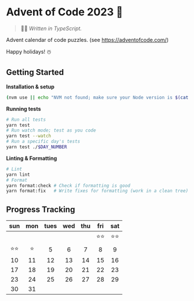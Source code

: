 # Advent of Code 2023 🎄

> 👨‍💻 _Written in TypeScript._

Advent calendar of code puzzles. (see https://adventofcode.com/)

Happy holidays! ☃️

## Getting Started

**Installation & setup**

```sh
(nvm use || echo "NVM not found; make sure your Node version is $(cat .nvmrc)") && yarn install
```

**Running tests**

```sh
# Run all tests
yarn test
# Run watch mode; test as you code
yarn test --watch
# Run a specific day's tests
yarn test ./$DAY_NUMBER
```

**Linting & Formatting**

```sh
# Lint
yarn lint
# Format
yarn format:check # Check if formatting is good
yarn format:fix   # Write fixes for formatting (work in a clean tree)
```

## Progress Tracking

|  sun   | mon | tues | wed | thu | fri  |  sat   |
| :----: | :-: | :--: | :-: | :-: | :--: | :----: |
|        |     |      |     |     | ⭐⭐ | ⭐️⭐️ |
| ⭐️⭐️ | ⭐️ |  5   |  6  |  7  |  8   |   9    |
|   10   | 11  |  12  | 13  | 14  |  15  |   16   |
|   17   | 18  |  19  | 20  | 21  |  22  |   23   |
|   23   | 24  |  25  | 26  | 27  |  28  |   29   |
|   30   | 31  |      |     |     |      |        |
